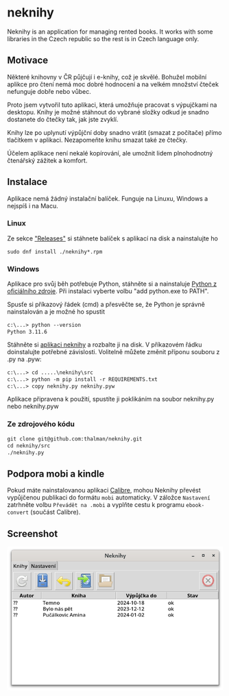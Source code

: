 # neknihy
Neknihy is an application for managing rented books.
It works with some libraries in the Czech republic
so the rest is in Czech language only.

## Motivace

Některé knihovny v ČR půjčují i e-knihy, což je skvělé. Bohužel
mobilní aplikce pro čtení nemá moc dobré hodnocení a na velkém
množství čteček nefunguje dobře nebo vůbec.

Proto jsem vytvořil tuto aplikaci, která umožňuje pracovat
s výpujčkami na desktopu. Knihy je možné stáhnout do vybrané
složky odkud je snadno dostanete do čtečky tak, jak jste zvyklí.

Knihy lze po uplynutí výpůjční doby snadno vrátit (smazat z počítače)
přímo tlačítkem v aplikaci. Nezapomeňte knihu smazat také ze čtečky.

Účelem aplikace není nekalé kopírování, ale umožnit
lidem plnohodnotný čtenářský zážitek a komfort.

## Instalace

Aplikace nemá žádný instalační balíček. Funguje na Linuxu, Windows a
nejspíš i na Macu.

### Linux

Ze sekce ["Releases"](https://github.com/thalman/neknihy/releases)
si stáhnete balíček s aplikací na disk a nainstalujte ho

	sudo dnf install ./neknihy*.rpm

### Windows

Aplikace pro svůj běh potřebuje Python, stáhněte si a nainstaluje
[Python z oficiálního zdroje](https://www.python.org/downloads/windows/).
Při instalaci vyberte volbu "add python.exe to PATH".

Spusťe si příkazový řádek (cmd) a přesvěčte se, že Python je správně
nainstalován a je možné ho spustit

    c:\...> python --version
    Python 3.11.6

Stáhněte si [aplikaci neknihy](https://github.com/thalman/neknihy/releases) a
rozbalte ji na disk. V příkazovém řádku doinstalujte potřebné závislosti.
Volitelně můžete změnit příponu souboru z .py na .pyw:

    c:\...> cd .....\neknihy\src
    c:\...> python -m pip install -r REQUIREMENTS.txt
    c:\...> copy neknihy.py neknihy.pyw

Aplikace připravena k použití, spustíte ji poklikáním na soubor neknihy.py nebo
neknihy.pyw

### Ze zdrojového kódu

    git clone git@github.com:thalman/neknihy.git
    cd neknihy/src
    ./neknihy.py

## Podpora mobi a kindle

Pokud máte nainstalovanou aplikaci [Calibre](https://calibre-ebook.com/),
mohou Neknihy převést vypůjčenou publikaci do formátu `mobi` automaticky.
V záložce `Nastavení` zatrhněte volbu `Převádět na .mobi` a vyplňte cestu
k programu `ebook-convert` (součást Calibre).

## Screenshot

![mainwindow](contrib/screenshot.png "Screenshot")
